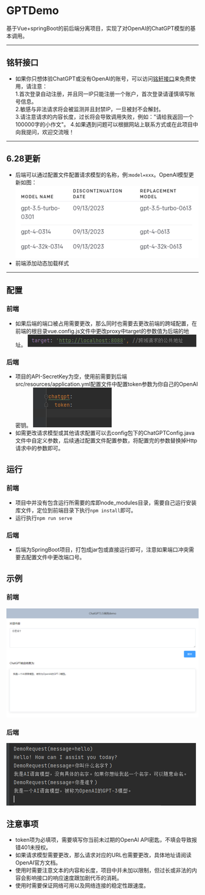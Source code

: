# GPTDemo
基于Vue+springBoot的前后端分离项目，实现了对OpenAI的ChatGPT模型的基本调用。
- - -
## 铭轩接口
- 如果你只想体验ChatGPT或没有OpenAI的账号，可以访问[铭轩接口](82.156.155.143)来免费使用，请注意：<br />
1.首次登录自动注册，并且同一IP只能注册一个账户，首次登录请谨慎填写账号信息。<br >
2.敏感与非法请求将会被监测并且封禁IP，一旦被封不会解封。<br >
3.请注意请求的内容长度，过长将会导致调用失败，例如："请给我返回一个100000字的小作文"。
4.如果遇到问题可以根据网站上联系方式或在此项目中向我提问，欢迎交流哦！
- - -
## 6.28更新
- 后端可以通过配置文件配置请求模型的名称，例:`model=xxx`。OpenAI模型更新如图：
![](/static/modelupdate.png)
- 前端添加动态加载样式
- - -
## 配置
### 前端
- 如果后端的端口被占用需要更改，那么同时也需要去更改前端的跨域配置，在前端的根目录vue.config.js文件中更改proxy中target的参数值为后端的地址。
![](/static/p4.png)
### 后端
- 项目的API-SecretKey为空，使用前需要到后端src/resources/application.yml配置文件中配置token参数为你自己的OpenAI密钥。
![](/static/p3.png)
- 如需更改请求模型或其他请求配置可以去config包下的ChatGPTConfig.java文件中自定义参数，后续通过配置文件配置参数，将配置完的参数替换掉Http请求中的参数即可。
## 运行
### 前端
- 项目中并没有包含运行所需要的库即node_modules目录，需要自己运行安装库文件，定位到前端目录下执行`npm install`即可。
- 运行执行`npm run serve`
### 后端
- 后端为SpringBoot项目，打包成jar包或直接运行即可，注意如果端口冲突需要去配置文件中更改端口号。
## 示例
### 前端
![](/static/p1.png)
### 后端
![](/static/p2.png)
## 注意事项
- token项为必填项，需要填写你当前未过期的OpenAI API密匙，不填会导致报错401未授权。
- 如果请求模型需要更改，那么请求对应的URL也需要更改，具体地址请阅读OpenAI官方文档。
- 使用时需要注意文本的内容和长度，项目中并未加以限制，但过长或非法的内容会影响接口的响应速度跟加剧代币的消耗。
- 使用时需要保证网络可用以及网络连接的稳定性跟速度。